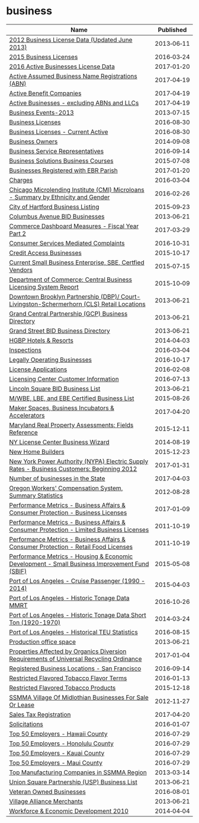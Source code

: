 # business

Name | Published
---- | ---------
[2012 Business License Data (Updated June 2013)](../datasets/qmtq-5rpt.md) | 2013&#x2011;06&#x2011;11
[2015 Business Licenses](../datasets/fp8k-m3rf.md) | 2016&#x2011;03&#x2011;24
[2016 Active Businesses License Data](../datasets/rewu-ipqu.md) | 2017&#x2011;01&#x2011;20
[Active Assumed Business Name Registrations (ABN)](../datasets/vt5w-tv2x.md) | 2017&#x2011;04&#x2011;19
[Active Benefit Companies](../datasets/baig-8b9x.md) | 2017&#x2011;04&#x2011;19
[Active Businesses - excluding ABNs and LLCs](../datasets/vd6m-2vq9.md) | 2017&#x2011;04&#x2011;19
[Business Events-2013](../datasets/8ia9-etqi.md) | 2013&#x2011;07&#x2011;15
[Business Licenses](../datasets/r5kz-chrr.md) | 2016&#x2011;08&#x2011;30
[Business Licenses - Current Active](../datasets/uupf-x98q.md) | 2016&#x2011;08&#x2011;30
[Business Owners](../datasets/ezma-pppn.md) | 2014&#x2011;09&#x2011;08
[Business Service Representatives](../datasets/v7kc-2mp5.md) | 2016&#x2011;09&#x2011;14
[Business Solutions Business Courses](../datasets/de8q-estm.md) | 2015&#x2011;07&#x2011;08
[Businesses Registered with EBR Parish](../datasets/xw6s-bcqm.md) | 2017&#x2011;01&#x2011;20
[Charges](../datasets/5fn4-dr26.md) | 2016&#x2011;03&#x2011;04
[Chicago Microlending Institute (CMI) Microloans - Summary by Ethnicity and Gender](../datasets/4s8s-adbr.md) | 2016&#x2011;02&#x2011;26
[City of Hartford Business Listing](../datasets/4akt-7p7i.md) | 2015&#x2011;09&#x2011;23
[Columbus Avenue BID Businesses](../datasets/h5nh-eqde.md) | 2013&#x2011;06&#x2011;21
[Commerce Dashboard Measures - Fiscal Year Part 2](../datasets/94gw-yfdw.md) | 2017&#x2011;03&#x2011;29
[Consumer Services Mediated Complaints](../datasets/nre2-6m2s.md) | 2016&#x2011;10&#x2011;31
[Credit Access Businesses](../datasets/92xm-uf99.md) | 2015&#x2011;10&#x2011;17
[Current Small Business Enterprise, SBE, Certfied Vendors](../datasets/uxwx-55kj.md) | 2015&#x2011;07&#x2011;15
[Department of Commerce: Central Business Licensing System Report](../datasets/kype-d7gy.md) | 2015&#x2011;10&#x2011;09
[Downtown Brooklyn Partnership (DBP)/ Court-Livingston-Schermerhorn (CLS) Retail Locations](../datasets/8gqz-6v9v.md) | 2013&#x2011;06&#x2011;21
[Grand Central Partnership (GCP) Business Directory](../datasets/k26i-s5bd.md) | 2013&#x2011;06&#x2011;21
[Grand Street BID Business Directory](../datasets/656a-faqy.md) | 2013&#x2011;06&#x2011;21
[HGBP Hotels & Resorts](../datasets/m3r4-2ghp.md) | 2014&#x2011;04&#x2011;03
[Inspections](../datasets/jzhd-m6uv.md) | 2016&#x2011;03&#x2011;04
[Legally Operating Businesses](../datasets/w7w3-xahh.md) | 2016&#x2011;10&#x2011;17
[License Applications](../datasets/ptev-4hud.md) | 2016&#x2011;02&#x2011;08
[Licensing Center Customer Information](../datasets/azp6-hepu.md) | 2016&#x2011;07&#x2011;13
[Lincoln Square BID Business List](../datasets/ne9f-g6k4.md) | 2013&#x2011;06&#x2011;21
[M/WBE, LBE, and EBE Certified Business List](../datasets/ci93-uc8s.md) | 2015&#x2011;08&#x2011;26
[Maker Spaces, Business Incubators & Accelerators](../datasets/wpin-z8u6.md) | 2017&#x2011;04&#x2011;20
[Maryland Real Property Assessments: Fields Reference](../datasets/w8th-47fz.md) | 2015&#x2011;12&#x2011;11
[NY License Center Business Wizard](../datasets/x8bw-q2g6.md) | 2014&#x2011;08&#x2011;19
[New Home Builders](../datasets/c7hs-c9qq.md) | 2015&#x2011;12&#x2011;23
[New York Power Authority (NYPA) Electric Supply Rates - Business Customers: Beginning 2012](../datasets/2x8p-pewm.md) | 2017&#x2011;01&#x2011;31
[Number of businesses in the State](../datasets/ftgf-3uby.md) | 2017&#x2011;04&#x2011;03
[Oregon Workers' Compensation System, Summary Statistics](../datasets/tmip-5b7m.md) | 2012&#x2011;08&#x2011;28
[Performance Metrics - Business Affairs & Consumer Protection - Business Licenses](../datasets/emvs-38e6.md) | 2017&#x2011;01&#x2011;09
[Performance Metrics - Business Affairs & Consumer Protection - Limited Business Licenses](../datasets/7483-qiqw.md) | 2011&#x2011;10&#x2011;19
[Performance Metrics - Business Affairs & Consumer Protection - Retail Food Licenses](../datasets/uxj2-up34.md) | 2011&#x2011;10&#x2011;19
[Performance Metrics - Housing & Economic Development - Small Business Improvement Fund (SBIF)](../datasets/2w3t-v2um.md) | 2015&#x2011;05&#x2011;08
[Port of Los Angeles - Cruise Passenger (1990 - 2014)](../datasets/jmt8-y5rm.md) | 2015&#x2011;04&#x2011;03
[Port of Los Angeles - Historic Tonage Data MMRT](../datasets/i9rh-q5gx.md) | 2016&#x2011;10&#x2011;26
[Port of Los Angeles - Historic Tonage Data Short Ton (1920-1970)](../datasets/5a4i-e2zs.md) | 2014&#x2011;03&#x2011;24
[Port of Los Angeles - Historical TEU Statistics](../datasets/38a8-tm7u.md) | 2016&#x2011;08&#x2011;15
[Production office space](../datasets/bvna-6j7v.md) | 2013&#x2011;06&#x2011;21
[Properties Affected by Organics Diversion Requirements of Universal Recycling Ordinance](../datasets/a3pf-9u7n.md) | 2017&#x2011;01&#x2011;04
[Registered Business Locations - San Francisco](../datasets/g8m3-pdis.md) | 2016&#x2011;09&#x2011;14
[Restricted Flavored Tobacco Flavor Terms](../datasets/fkci-tsq8.md) | 2016&#x2011;01&#x2011;13
[Restricted Flavored Tobacco Products](../datasets/5wce-bks2.md) | 2015&#x2011;12&#x2011;18
[SSMMA Village Of Midlothian Businesses For Sale Or Lease](../datasets/kdsw-ekab.md) | 2012&#x2011;11&#x2011;27
[Sales Tax Registration](../datasets/qxyi-45qt.md) | 2017&#x2011;04&#x2011;20
[Solicitations](../datasets/eeq6-nnwe.md) | 2016&#x2011;01&#x2011;07
[Top 50 Employers - Hawaii County](../datasets/gphu-34y5.md) | 2016&#x2011;07&#x2011;29
[Top 50 Employers - Honolulu County](../datasets/jkm3-epq4.md) | 2016&#x2011;07&#x2011;29
[Top 50 Employers - Kauai County](../datasets/metr-canm.md) | 2016&#x2011;07&#x2011;29
[Top 50 Employers - Maui County](../datasets/9i8q-bgfy.md) | 2016&#x2011;07&#x2011;29
[Top Manufacturing Companies in SSMMA Region](../datasets/8ych-bcfm.md) | 2013&#x2011;03&#x2011;14
[Union Square Partnership (USP) Business List](../datasets/p6bh-gqsg.md) | 2013&#x2011;06&#x2011;21
[Veteran Owned Businesses](../datasets/czzw-ymcb.md) | 2016&#x2011;08&#x2011;01
[Village Alliance Merchants](../datasets/grbs-nm2g.md) | 2013&#x2011;06&#x2011;21
[Workforce & Economic Development 2010](../datasets/8e3m-6y2b.md) | 2014&#x2011;04&#x2011;04

